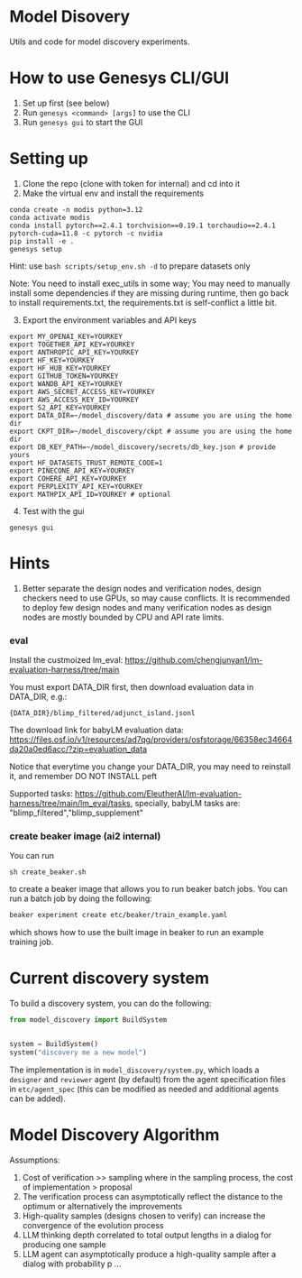 # Model Disovery 

Utils and code for model discovery experiments. 


# How to use Genesys CLI/GUI


1. Set up  first (see below)
2. Run `genesys <command> [args]` to use the CLI
3. Run `genesys gui` to start the GUI


# Setting up 

1. Clone the repo (clone with token for internal) and cd into it
2. Make the virtual env and install the requirements 

```shell
conda create -n modis python=3.12
conda activate modis
conda install pytorch==2.4.1 torchvision==0.19.1 torchaudio==2.4.1  pytorch-cuda=11.8 -c pytorch -c nvidia
pip install -e .
genesys setup
```
Hint: use ```bash scripts/setup_env.sh -d``` to prepare datasets only

Note: You need to install exec_utils in some way; You may need to manually install some dependencies if they are missing during runtime, then go back to install requirements.txt, the requirements.txt is self-conflict a little bit. 

3. Export the environment variables and API keys

```shell
export MY_OPENAI_KEY=YOURKEY
export TOGETHER_API_KEY=YOURKEY
export ANTHROPIC_API_KEY=YOURKEY
export HF_KEY=YOURKEY
export HF_HUB_KEY=YOURKEY
export GITHUB_TOKEN=YOURKEY
export WANDB_API_KEY=YOURKEY
export AWS_SECRET_ACCESS_KEY=YOURKEY
export AWS_ACCESS_KEY_ID=YOURKEY
export S2_API_KEY=YOURKEY
export DATA_DIR=~/model_discovery/data # assume you are using the home dir 
export CKPT_DIR=~/model_discovery/ckpt # assume you are using the home dir 
export DB_KEY_PATH=~/model_discovery/secrets/db_key.json # provide yours
export HF_DATASETS_TRUST_REMOTE_CODE=1
export PINECONE_API_KEY=YOURKEY
export COHERE_API_KEY=YOURKEY
export PERPLEXITY_API_KEY=YOURKEY
export MATHPIX_API_ID=YOURKEY # optional
```

4. Test with the gui
```
genesys gui
```


# Hints

1. Better separate the design nodes and verification nodes, design checkers need to use GPUs, so may cause conflicts. It is recommended to deploy few design nodes and many verification nodes as design nodes are mostly bounded by CPU and API rate limits. 


<!-- 
### Build search library

Download `library_files.zip`[] , unzip it and put it under `model/library`. It should be like this: 
```
model/
    library/
        files/
            htmls/
            htmls2/
            htmlsp/
            pdfs/
            pdfs2/
            pdfsp/
```
 -->

### eval 

Install the custmoized lm_eval: https://github.com/chengjunyan1/lm-evaluation-harness/tree/main

You must export DATA_DIR first, then download evaluation data in DATA_DIR, e.g.:
```
{DATA_DIR}/blimp_filtered/adjunct_island.jsonl
```
The download link for babyLM evaluation data: https://files.osf.io/v1/resources/ad7qg/providers/osfstorage/66358ec34664da20a0ed6acc/?zip=evaluation_data 

Notice that everytime you change your DATA_DIR, you may need to reinstall it, and remember DO NOT INSTALL peft

Supported tasks: https://github.com/EleutherAI/lm-evaluation-harness/tree/main/lm_eval/tasks, specially, babyLM tasks are: "blimp_filtered","blimp_supplement"

### create beaker image (ai2 internal) 
You can run 
```
sh create_beaker.sh 
```
to create a beaker image that allows you to run beaker batch jobs. You
can run a batch job by doing the following: 
```bash 
beaker experiment create etc/beaker/train_example.yaml

```
which shows how to use the built image in beaker to run an example
training job. 

# Current discovery system 

To build a discovery system, you can do the following: 
```python
from model_discovery import BuildSystem 


system = BuildSystem() 
system("discovery me a new model") 
```
The implementation is in `model_discovery/system.py`, which loads a `designer` and `reviewer` agent (by default) from the agent specification files in `etc/agent_spec` (this can be modified as needed and additional agents can be added). 




# Model Discovery Algorithm

Assumptions:
1. Cost of verification >> sampling where in the sampling process, the cost of implementation > proposal
2. The verification process can asymptotically reflect the distance to the optimum or alternatively the improvements
3. High-quality samples (designs chosen to verify) can increase the convergence of the evolution process
4. LLM thinking depth correlated to total output lengths in a dialog for producing one sample
5. LLM agent can asymptotically produce a high-quality sample after a dialog with probability p
...
